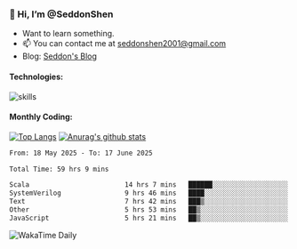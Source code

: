 ### 👋 Hi, I’m @SeddonShen
- Want to learn something.
- 📫 You can contact me at seddonshen2001@gmail.com
- Blog: [Seddon's Blog](https://seddonshen.github.io/)
#### Technologies:

![skills](https://skillicons.dev/icons?i=scala,js,html,css,bootstrap,jquery,c,cpp,cloudflare,django,docker,flask,git,github,githubactions,linux,latex,mysql,nodejs,ps,php,pr,py,raspberrypi,redis,unreal,v,vscode,vue,bash)

#### Monthly Coding:
[![Top Langs](https://github-readme-stats.vercel.app/api/top-langs?username=seddonshen&show_icons=true&locale=en&layout=compact&hide=html&langs_count=8)](https://github.com/SeddonShen/)
[![Anurag's github stats](https://github-readme-stats.vercel.app/api?username=SeddonShen&count_private=true&show_icons=true)](https://github.com/anuraghazra/github-readme-stats)
<!--START_SECTION:waka-->

```txt
From: 18 May 2025 - To: 17 June 2025

Total Time: 59 hrs 9 mins

Scala                        14 hrs 7 mins   ██████░░░░░░░░░░░░░░░░░░░   23.87 %
SystemVerilog                9 hrs 46 mins   ████░░░░░░░░░░░░░░░░░░░░░   16.53 %
Text                         7 hrs 42 mins   ███▒░░░░░░░░░░░░░░░░░░░░░   13.04 %
Other                        5 hrs 53 mins   ██▒░░░░░░░░░░░░░░░░░░░░░░   09.96 %
JavaScript                   5 hrs 21 mins   ██▒░░░░░░░░░░░░░░░░░░░░░░   09.05 %
```

<!--END_SECTION:waka-->

![WakaTime Daily](https://wakatime.com/share/@seddon2001/61a7e342-5f12-4fea-bf92-1fac161e97d6.svg)
<!---
SeddonShen/SeddonShen is a ✨ special ✨ repository because its `README.md` (this file) appears on your GitHub profile.
You can click the Preview link to take a look at your changes.
--->

